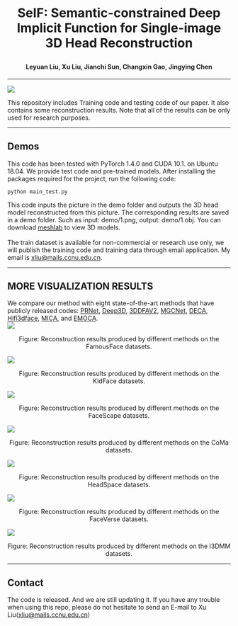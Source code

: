 # <p align="center">SeIF: Semantic-constrained Deep Implicit Function for Single-image 3D Head Reconstruction</p>
#### <p align="center">Leyuan Liu, Xu Liu, Jianchi Sun, Changxin Gao, Jingying Chen</p>
***
![](https://github.com/starVisionTeam/SeIF/blob/master/lib/data/final2.gif)

This repository includes Training code and testing code of our paper. It also contains some reconstruction results. Note that all of the results can be only used for research purposes.
***
## Demos
This code has been tested with PyTorch 1.4.0 and CUDA 10.1. on Ubuntu 18.04.
We provide test code and pre-trained models. After installing the packages required for the project, run the following code:</br>
```objpython
python main_test.py
```
This code inputs the picture in the demo folder and outputs the 3D head model reconstructed from this picture. The corresponding results are saved in a demo folder. Such as input: demo/1.png, output: demo/1.obj. You can download [meshlab](https://www.meshlab.net/#download) to view 3D models.</br>
</br>
The train dataset is available for non-commercial or research use only, we will publish the training code and training data through email application. My email is xliu@mails.ccnu.edu.cn.
</br>
***
## MORE VISUALIZATION RESULTS
We compare our method with eight state-of-the-art methods that have publicly released codes: [PRNet](https://github.com/yfeng95/PRNet), [Deep3D](https://github.com/microsoft/Deep3DFaceReconstruction), [3DDFAV2](https://github.com/cleardusk/3DDFA_V2), [MGCNet](https://github.com/jiaxiangshang/MGCNet), [DECA](https://github.com/yfeng95/DECA), [Hifi3dface](https://github.com/tencent-ailab/hifi3dface), [MICA](https://github.com/Zielon/MICA), and [EMOCA](https://github.com/radekd91/emoca).</br>
![](https://github.com/starVisionTeam/SeIF/blob/master/lib/data/1-more.png)
<p align="center">Figure: Reconstruction results produced by different methods on the FamousFace datasets.</p>

![](https://github.com/starVisionTeam/SeIF/blob/master/lib/data/2-more.png)
<p align="center">Figure: Reconstruction results produced by different methods on the KidFace datasets.</p>

![](https://github.com/starVisionTeam/SeIF/blob/master/lib/data/3-more.png)
<p align="center">Figure: Reconstruction results produced by different methods on the FaceScape datasets.</p>

![](https://github.com/starVisionTeam/SeIF/blob/master/lib/data/4-more.png)
<p align="center">Figure: Reconstruction results produced by different methods on the CoMa datasets.</p>

![](https://github.com/starVisionTeam/SeIF/blob/master/lib/data/5-more.png)
<p align="center">Figure: Reconstruction results produced by different methods on the HeadSpace datasets.</p>

![](https://github.com/starVisionTeam/SeIF/blob/master/lib/data/6-more.png)
<p align="center">Figure: Reconstruction results produced by different methods on the FaceVerse datasets.</p>

![](https://github.com/starVisionTeam/SeIF/blob/master/lib/data/7-more.png)
<p align="center">Figure: Reconstruction results produced by different methods on the I3DMM datasets.</p>

***
## Contact
The code is released. And we are still updating it. If you have any trouble when using this repo, please do not hesitate to send an E-mail to Xu Liu(xliu@mails.ccnu.edu.cn)
